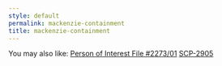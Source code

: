 ```yaml
---
style: default
permalink: mackenzie-containment
title: mackenzie-containment
---
```

You may also like:
[Person of Interest File #2273/01](http://scp-wiki.net/scp-2273-f)
[SCP-2905](http://scp-wiki.net/scp-2905)